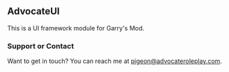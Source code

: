 ## AdvocateUI

This is a UI framework module for Garry's Mod.

### Support or Contact

Want to get in touch? You can reach me at pigeon@advocateroleplay.com.
